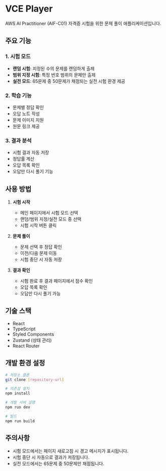 # VCE Player

AWS AI Practitioner (AIF-C01) 자격증 시험을 위한 문제 풀이 애플리케이션입니다.

## 주요 기능

### 1. 시험 모드
- **랜덤 시험**: 지정된 수의 문제를 랜덤하게 출제
- **범위 지정 시험**: 특정 번호 범위의 문제만 출제
- **실전 모드**: 65문제 중 50문제가 채점되는 실전 시험 환경 제공

### 2. 학습 기능
- 문제별 정답 확인
- 오답 노트 작성
- 문제 이미지 지원
- 원문 링크 제공

### 3. 결과 분석
- 시험 결과 자동 저장
- 정답률 계산
- 오답 목록 확인
- 오답만 다시 풀기 기능

## 사용 방법

1. **시험 시작**
   - 메인 페이지에서 시험 모드 선택
   - 랜덤/범위 지정/실전 모드 중 선택
   - 시험 시작 버튼 클릭

2. **문제 풀이**
   - 문제 선택 후 정답 확인
   - 이전/다음 문제 이동
   - 시험 중단 시 자동 저장

3. **결과 확인**
   - 시험 완료 후 결과 페이지에서 점수 확인
   - 오답 목록 확인
   - 오답만 다시 풀기 가능

## 기술 스택

- React
- TypeScript
- Styled Components
- Zustand (상태 관리)
- React Router

## 개발 환경 설정

```bash
# 저장소 클론
git clone [repository-url]

# 의존성 설치
npm install

# 개발 서버 실행
npm run dev

# 빌드
npm run build
```

## 주의사항

- 시험 모드에서는 페이지 새로고침 시 경고 메시지가 표시됩니다.
- 시험 중단 시 자동으로 결과가 저장됩니다.
- 실전 모드에서는 65문제 중 50문제만 채점됩니다.
